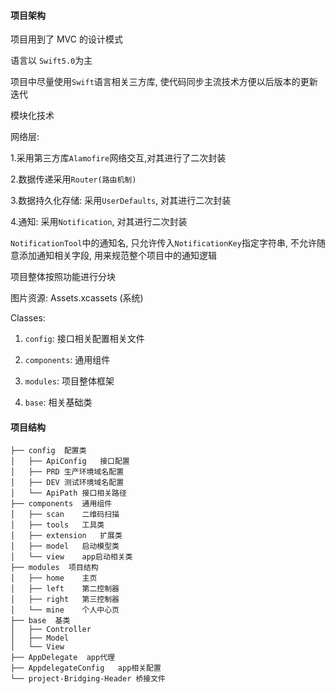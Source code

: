#### 项目架构

项目用到了 MVC 的设计模式

语言以 ```Swift5.0```为主

项目中尽量使用```Swift```语言相关三方库, 使代码同步主流技术方便以后版本的更新迭代

模块化技术

网络层:

1.采用第三方库```Alamofire```网络交互,对其进行了二次封装

2.数据传递采用```Router(路由机制)```

3.数据持久化存储:
采用```UserDefaults```, 对其进行二次封装

4.通知:
采用```Notification```, 对其进行二次封装

```NotificationTool```中的通知名, 只允许传入```NotificationKey```指定字符串, 不允许随意添加通知相关字段, 用来规范整个项目中的通知逻辑


项目整体按照功能进行分块

图片资源: Assets.xcassets (系统)

Classes:

1. ```config```: 接口相关配置相关文件

2. ```components```: 通用组件

3. ```modules```: 项目整体框架

4. ```base```: 相关基础类


#### 项目结构

```     
├── config  配置类
│   ├── ApiConfig   接口配置
│   ├── PRD 生产环境域名配置
│   ├── DEV 测试环境域名配置
│   └── ApiPath 接口相关路径
├── components  通用组件
│   ├── scan    二维码扫描
│   ├── tools   工具类
│   ├── extension   扩展类
│   ├── model   启动模型类
│   └── view    app启动相关类
├── modules  项目结构
│   ├── home    主页
│   ├── left    第二控制器
│   ├── right   第三控制器
│   └── mine    个人中心页
├── base  基类
│   ├── Controller
│   ├── Model
│   └── View
├── AppDelegate  app代理
├── AppdelegateConfig   app相关配置
└── project-Bridging-Header 桥接文件

```

